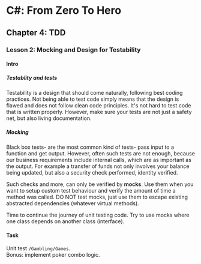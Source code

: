 # C#: From Zero To Hero
## Chapter 4: TDD
### Lesson 2: Mocking and Design for Testability

#### Intro
##### Testablity and tests
Testability is a design that should come naturally, following best coding practices. 
Not being able to test code simply means that the design is flawed and does not follow clean code principles.
It's not hard to test code that is written properly. However, make sure your tests are not just a safety net, but also living documentation.

##### Mocking
Black box tests- are the most common kind of tests- pass input to a function and get output.
However, often such tests are not enough, because our business requirements include internal calls, which are as important as the output.
For example a transfer of funds not only involves your balance being updated, but also a security check performed, identity verified.

Such checks and more, can only be verified by **mocks**. Use them when you want to setup custom test behaviour and verify the amount of time a method was called.
DO NOT test mocks, just use them to escape existing abstracted dependencies (whatever virtual methods).

Time to continue the journey of unit testing code. Try to use mocks where one class depends on another class (interface).

#### Task
Unit test ``/Gambling/Games``.  
Bonus: implement poker combo logic.
